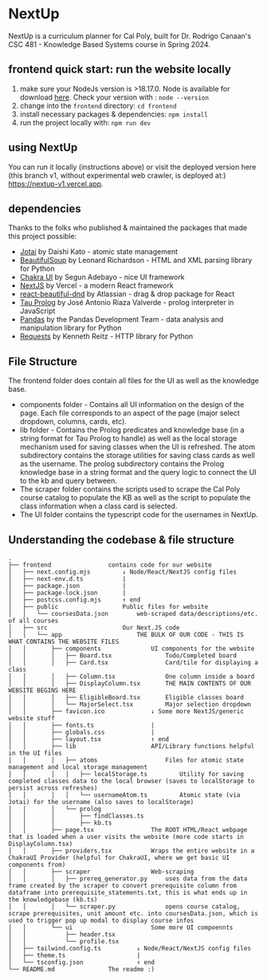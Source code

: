 # NextUp

NextUp is a curriculum planner for Cal Poly, built for Dr. Rodrigo Canaan's CSC 481 - Knowledge Based Systems course in Spring 2024. 

## frontend quick start: run the website locally
1. make sure your NodeJs version is >18.17.0. Node is available for download [here](https://nodejs.org/en/download/package-manager). Check your version with : `node --version`
2. change into the `frontend` directory: `cd frontend`
3. install necessary packages & dependencies: `npm install`
4. run the project locally with: `npm run dev`

## using NextUp
You can run it locally (instructions above) or visit the deployed version here (this branch v1, without experimental web crawler, is deployed at:) https://nextup-v1.vercel.app. 

## dependencies
Thanks to the folks who published & maintained the packages that made this project possible:
* [Jotai](https://jotai.org/) by Daishi Kato - atomic state management
* [BeautifulSoup](https://pypi.org/project/beautifulsoup4/) by Leonard Richardson - HTML and XML parsing library for Python
* [Chakra UI](https://v2.chakra-ui.com/) by Segun Adebayo - nice UI framework
* [NextJS](nextjs.org) by Vercel - a modern React framework
* [react-beautiful-dnd](https://github.com/atlassian/react-beautiful-dnd) by Atlassian - drag & drop package for React
* [Tau Prolog](http://tau-prolog.org/) by José Antonio Riaza Valverde - prolog interpreter in JavaScript
* [Pandas](https://pandas.pydata.org/docs/reference/api/pandas.DataFrame.html) by the Pandas Development Team - data analysis and manipulation library for Python
* [Requests](https://requests.readthedocs.io/en/latest/) by Kenneth Reitz - HTTP library for Python

## File Structure
The frontend folder does contain all files for the UI as well as the knowledge base.

* components folder - Contains all UI information on the design of the page. Each file corresponds to an aspect of the page (major select dropdown, columns, cards, etc).
* lib folder - Contains the Prolog predicates and knowledge base (in a string format for Tau Prolog to handle) as well as the local storage mechanism used for saving classes when the UI is refreshed. The atom subdirectory contains the storage utilities for saving class cards as well as the username. The prolog subdirectory contains the Prolog knowledge base in a string format and the query logic to connect the UI to the kb and query between.
* The scraper folder contains the scripts used to scrape the Cal Poly course catalog to populate the KB as well as the script to populate the class information when a class card is selected.
* The UI folder contains the typescript code for the usernames in NextUp.

## Understanding the codebase & file structure
```
.
├── frontend                contains code for our website
│   ├── next.config.mjs         ↓ Node/React/NextJS config files 
│   ├── next-env.d.ts           |
│   ├── package.json            |
│   ├── package-lock.json       |
│   ├── postcss.config.mjs      ↑ end
│   ├── public                  Public files for website
│   │   └── coursesData.json        web-scraped data/descriptions/etc. of all courses
│   ├── src                     Our Next.JS code
│   │   └── app                     THE BULK OF OUR CODE - THIS IS WHAT CONTAINS THE WEBSITE FILES
│   │       ├── components              UI components for the website
│   │       │   ├── Board.tsx               Todo/Completed board
│   │       │   ├── Card.tsx                Card/tile for displaying a class 
│   │       │   ├── Column.tsx              One column inside a board
│   │       │   ├── DisplayColumn.tsx       THE MAIN CONTENTS OF OUR WEBSITE BEGINS HERE 
│   │       │   ├── EligibleBoard.tsx       Eligible classes board
│   │       │   └── MajorSelect.tsx         Major selection dropdown
│   │       ├── favicon.ico             ↓ Some more NextJS/generic website stuff
│   │       ├── fonts.ts                |
│   │       ├── globals.css             |
│   │       ├── layout.tsx              ↑ end
│   │       ├── lib                     API/Library functions helpful in the UI files 
│   │       │   ├── atoms                   Files for atomic state management and local storage management
│   │       │   │   ├── localStorage.ts         Utility for saving completed classes data to the local browser (saves to localStorage to persist across refreshes)
│   │       │   │   └── usernameAtom.ts         Atomic state (via Jotai) for the username (also saves to localStorage)
│   │       │   └── prolog
│   │       │       ├── findClasses.ts  
│   │       │       ├── kb.ts
│   │       ├── page.tsx                The ROOT HTML/React webpage that is loaded when a user visits the website (more code starts in DisplayColumn.tsx)
│   │       ├── providers.tsx           Wraps the entire website in a ChakraUI Provider (helpful for ChakraUI, where we get basic UI components from)
│   │       ├── scraper                 Web-scraping 
│   │       │   ├── prereq_generator.py     uses data from the data frame created by the scraper to convert prerequisite column from dataframe into prerequisite_statements.txt, this is what ends up in the knowledgebase (kb.ts)
│   │       │   └── scraper.py              opens course catalog, scrape prerequisites, unit amount etc. into coursesData.json, which is used to trigger pop up modal to display course infos
│   │       └── ui                      Some more UI compoennts
│   │           ├── header.tsx
│   │           └── profile.tsx
│   ├── tailwind.config.ts          ↓ Node/React/NextJS config files
│   ├── theme.ts                    | 
│   └── tsconfig.json               ↑ end
└── README.md               The readme :)
```
